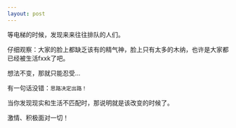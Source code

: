 ```yaml
---
layout: post
---
```

 
等电梯的时候，发现来来往往排队的人们。

仔细观察：大家的脸上都缺乏该有的精气神，脸上只有太多的木纳，也许是大家都已经被生活fxxk了吧。

想法不变，那就只能忍受...

有一句话没错：`思路决定出路！`

当你发现现实和生活不匹配时，那说明就是该改变的时候了。

激情、积极面对一切！
